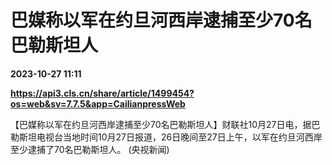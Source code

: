# 巴媒称以军在约旦河西岸逮捕至少70名巴勒斯坦人

**2023-10-27 11:11**

**https://api3.cls.cn/share/article/1499454?os=web&sv=7.7.5&app=CailianpressWeb**

【巴媒称以军在约旦河西岸逮捕至少70名巴勒斯坦人】财联社10月27日电，据巴勒斯坦电视台当地时间10月27日报道，26日晚间至27日上午，以军在约旦河西岸至少逮捕了70名巴勒斯坦人。 (央视新闻)